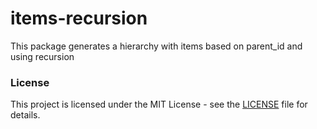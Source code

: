 # items-recursion
This package generates a hierarchy with items based on parent_id and using recursion


### License

This project is licensed under the MIT License - see the [LICENSE](LICENSE) file for details.
